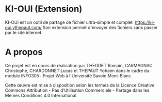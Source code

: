 # KI-OUI (Extension)

KI-OUI est un outil de partage de fichier ultra-simple et complet.
https://ki-oui.ythepaut.com/
Son extension permet d'envoyer des fichiers sans passer par le site internet.

# A propos

Ce projet est en cours de réalisation par THEODET Romain, CARMAGNAC Christophe, CHARDONNET Lucas et THEPAUT Yohann dans le cadre du module INFO305 : Projet Web à l'Université Savoie Mont-Blanc.

Cette œuvre est mise à disposition selon les termes de la Licence Creative Commons Attribution - Pas d’Utilisation Commerciale - Partage dans les Mêmes Conditions 4.0 International.
